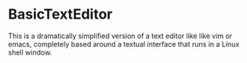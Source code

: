 # BasicTextEditor
This is a dramatically simplified version of a text editor like like vim or emacs, completely based around a textual interface that runs in a Linux shell window.
